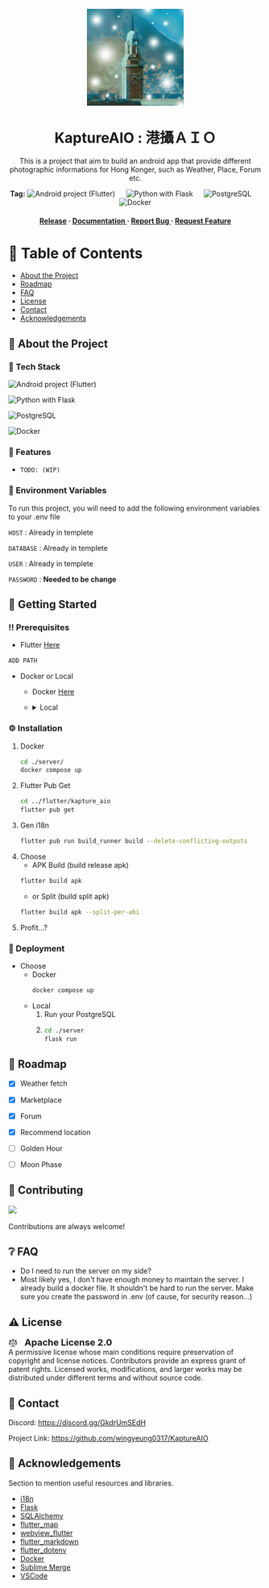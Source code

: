 <div align='center'>

![Logo](https://github.com/wingyeung0317/KaptureAIO/blob/master/flutter/kapture_aio/android/app/src/main/res/mipmap-xxxhdpi/ic_launcher.png?raw=true)

<h1>KaptureAIO : 港攝ＡＩＯ</h1>
<p>This is a project that aim to build an android app that provide different photographic informations for Hong Konger, such as Weather, Place, Forum etc. </p>
<p>

**Tag:**
![Android project (Flutter)](https://img.shields.io/badge/Flutter-black?style=plastic&logo=android&label=Android&labelColor=1c5b2d&color=34a853)
&emsp;
![Python with Flask](https://img.shields.io/badge/Flask-black?style=plastic&logo=python&label=Python&labelColor=1e415e&color=3776ab)
&emsp;
![PostgreSQL](https://img.shields.io/badge/PostgreSQL-black?style=plastic&logo=postgresql&label=Database&labelColor=1b3151&color=36609e)
&emsp;
![Docker](https://img.shields.io/badge/Docker-black?style=plastic&logo=docker&labelColor=1865a0&color=2496ed)
</p>

<h4> <a href=https://github.com/wingyeung0317/KaptureAIO/releases>Release</a> <span> · </span> <a href="https://github.com/wingyeung0317/KaptureAIO/blob/master/README.md"> Documentation </a> <span> · </span> <a href="https://github.com/wingyeung0317/KaptureAIO/issues/new?labels=bug"> Report Bug </a> <span> · </span> <a href="https://github.com/wingyeung0317/KaptureAIO/issues/new?labels=enhancement"> Request Feature </a> </h4>


</div>

# :notebook_with_decorative_cover: Table of Contents

- [About the Project](#star2-about-the-project)
- [Roadmap](#compass-roadmap)
- [FAQ](#grey_question-faq)
- [License](#warning-license)
- [Contact](#handshake-contact)
- [Acknowledgements](#gem-acknowledgements)


## :star2: About the Project
### :space_invader: Tech Stack
![Android project (Flutter)](https://img.shields.io/badge/Flutter-black?style=plastic&logo=android&label=Android&labelColor=1c5b2d&color=34a853)

![Python with Flask](https://img.shields.io/badge/Flask-black?style=plastic&logo=python&label=Python&labelColor=1e415e&color=3776ab)

![PostgreSQL](https://img.shields.io/badge/PostgreSQL-black?style=plastic&logo=postgresql&label=Database&labelColor=1b3151&color=36609e)

![Docker](https://img.shields.io/badge/Docker-black?style=plastic&logo=docker&labelColor=1865a0&color=2496ed)
### :dart: Features
- `TODO: (WIP)`


<!-- ### :art: Color Reference
| Color | Hex |
| --------------- | ---------------------------------------------------------------- |
| Primary Color | ![#fdd055](https://via.placeholder.com/10/fdd055?text=+) #fdd055 |
| Secondary Color | ![#52fced](https://via.placeholder.com/10/52fced?text=+) #52fced |
| Accent Color | ![#00ADB5](https://via.placeholder.com/10/00ADB5?text=+) #00ADB5 |
| Text Color | ![#b9762e](https://via.placeholder.com/10/b9762e?text=+) #b9762e | -->

### :key: Environment Variables
To run this project, you will need to add the following environment variables to your .env file

`HOST` : Already in templete

`DATABASE` : Already in templete

`USER` : Already in templete

`PASSWORD` : **Needed to be change**

## :toolbox: Getting Started

### :bangbang: Prerequisites

- Flutter [Here](https://docs.flutter.dev/release/archive?tab=windows)
```bash
ADD PATH
```
- Docker or Local
  - Docker [Here](https://www.docker.com/products/docker-desktop/)
  - <details> <summary>Local</summary>
  
    - Python [Here](https://www.anaconda.com/download) <!-- I just love using anaconda, LOL. I don't believe there is anyone don't know how to install the original python. -->
    ```bash
    pip install -r ./server/requirements.txt
    ```
    - PostgreSQL<a href="https://www.postgresql.org/download/"> Here</a>
    </details>


### :gear: Installation

1. Docker
    ```bash
    cd ./server/
    docker compose up
    ```
2. Flutter Pub Get
    ```bash
    cd ../flutter/kapture_aio
    flutter pub get
    ```
3. Gen i18n
    ```bash
    flutter pub run build_runner build --delete-conflicting-outputs
    ```
4. Choose
   - APK Build (build release apk)
    ```bash
    flutter build apk
    ```
    - or Split (build split apk)
    ```bash
    flutter build apk --split-per-abi
    ```
5. Profit…?

### :triangular_flag_on_post: Deployment

- Choose
  - Docker
    ```bash
    docker compose up
    ```
  - Local
    1. Run your PostgreSQL
    2. 
        ```bash
        cd ./server
        flask run
        ``` 

## :compass: Roadmap

* [x] Weather fetch
* [x] Marketplace
* [x] Forum
* [x] Recommend location
* [ ] Golden Hour
* [ ] Moon Phase


## :wave: Contributing

<a href="https://github.com/wingyeung0317/KaptureAIO/graphs/contributors"> <img src="https://contrib.rocks/image?repo=wingyeung0317/KaptureAIO" /> </a>

Contributions are always welcome!

<!-- see `contributing.md` for ways to get started -->

<!-- ### :scroll: Code of Conduct

Please read the [Code of Conduct](https://github.com/wingyeung0317/KaptureAIO/new/master?filename=README.md/blob/master/CODE_OF_CONDUCT.md) -->

## :grey_question: FAQ

- Do I need to run the server on my side?
- Most likely yes, I don't have enough money to maintain the server. I already build a docker file. It shouldn't be hard to run the server. Make sure you create the password in .env (of cause, for security reason...)

## :warning: License

<svg aria-hidden="true" focusable="false" role="img" class="Octicon-sc-9kayk9-0" viewBox="0 0 24 24" width="18" height="18" fill="currentColor" style="display: inline-block; user-select: none; vertical-align: text-bottom; overflow: visible;"><path d="M12.75 2.75V4.5h1.975c.351 0 .694.106.984.303l1.697 1.154c.041.028.09.043.14.043h4.102a.75.75 0 0 1 0 1.5H20.07l3.366 7.68a.749.749 0 0 1-.23.896c-.1.074-.203.143-.31.206a6.296 6.296 0 0 1-.79.399 7.349 7.349 0 0 1-2.856.569 7.343 7.343 0 0 1-2.855-.568 6.205 6.205 0 0 1-.79-.4 3.205 3.205 0 0 1-.307-.202l-.005-.004a.749.749 0 0 1-.23-.896l3.368-7.68h-.886c-.351 0-.694-.106-.984-.303l-1.697-1.154a.246.246 0 0 0-.14-.043H12.75v14.5h4.487a.75.75 0 0 1 0 1.5H6.763a.75.75 0 0 1 0-1.5h4.487V6H9.275a.249.249 0 0 0-.14.043L7.439 7.197c-.29.197-.633.303-.984.303h-.886l3.368 7.68a.75.75 0 0 1-.209.878c-.08.065-.16.126-.31.223a6.077 6.077 0 0 1-.792.433 6.924 6.924 0 0 1-2.876.62 6.913 6.913 0 0 1-2.876-.62 6.077 6.077 0 0 1-.792-.433 3.483 3.483 0 0 1-.309-.221.762.762 0 0 1-.21-.88L3.93 7.5H2.353a.75.75 0 0 1 0-1.5h4.102c.05 0 .099-.015.141-.043l1.695-1.154c.29-.198.634-.303.985-.303h1.974V2.75a.75.75 0 0 1 1.5 0ZM2.193 15.198a5.414 5.414 0 0 0 2.557.635 5.414 5.414 0 0 0 2.557-.635L4.75 9.368Zm14.51-.024c.082.04.174.083.275.126.53.223 1.305.45 2.272.45a5.847 5.847 0 0 0 2.547-.576L19.25 9.367Z"></path></svg>&emsp;<b style="font-size:18px;">Apache License 2.0</b> \
A permissive license whose main conditions require preservation of copyright and license notices. Contributors provide an express grant of patent rights. Licensed works, modifications, and larger works may be distributed under different terms and without source code.

## :handshake: Contact

Discord: https://discord.gg/GkdrUmSEdH

Project Link: https://github.com/wingyeung0317/KaptureAIO

## :gem: Acknowledgements

Section to mention useful resources and libraries.

- [i18n](https://yiichenhi.medium.com/flutter-%E8%BC%95%E9%AC%86%E5%AF%A6%E4%BD%9C-i18n-%E4%BD%BF%E7%94%A8-easy-localization-generator-%E5%B0%B1%E5%B0%8D%E4%BA%86-20a91d8b4f2a)
- [Flask](https://flask.palletsprojects.com/en/3.0.x/)
- [SQLAlchemy](https://www.sqlalchemy.org)
- [flutter_map](https://docs.fleaflet.dev)
- [webview_flutter](https://pub.dev/packages/webview_flutter)
- [flutter_markdown](https://pub.dev/packages/flutter_markdown)
- [flutter_dotenv](https://pub.dev/packages/flutter_dotenv)
- [Docker](https://www.youtube.com/results?search_query=docker+tutorial)
- [Sublime Merge](https://www.sublimemerge.com)
- [VSCode](https://code.visualstudio.com)
